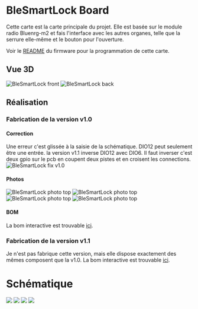 # BleSmartLock Board
Cette carte est la carte principale du projet. Elle est basée sur le module radio Bluenrg-m2 et fais l'interface avec les autres organes, telle que la serrure elle-même et le bouton pour l'ouverture.

Voir le [README](../../Firmware/README.md) du firmware pour la programmation de cette carte.

## Vue 3D
![BleSmartLock front](images/BleSmartLock_F.png) 
![BleSmartLock back](images/BleSmartLock_B.png) 

## Réalisation
### Fabrication de la version v1.0
#### Correction
Une erreur c'est glissée à la saisie de la schématique. DIO12 peut seulement être une entrée. la version v1.1 inverse DIO12 avec DIO6.
Il faut inverser c'est deux gpio sur le pcb en coupent deux pistes et en croisent les connections.
![BleSmartLock fix v1.0](photos/fix_v1.0.jpg)

#### Photos
![BleSmartLock photo top](photos/photo_top_v1.0.jpg)
![BleSmartLock photo top](photos/photo_bottom_v1.0.jpg)
![BleSmartLock photo top](photos/photo_top2_v1.0.jpg)
![BleSmartLock photo top](photos/photo_bottom2_v1.0.jpg)

#### BOM
La bom interactive est trouvable [ici](https://antoine163.github.io/ble-smart-lock/Ble_Smart_Lock_1.0-ibom.html). 

### Fabrication de la version v1.1
Je n'est pas fabrique cette version, mais elle dispose exactement des mêmes composent que la v1.0.
La bom interactive est trouvable [ici](https://antoine163.github.io/ble-smart-lock/Ble%20Smart%20Lock-1.1-ibom.html). 

# Schématique
![ ](images/BleSmartLock.svg  "")
![ ](images/BleSmartLock-Power.svg  "")
![ ](images/BleSmartLock-Bluenrg.svg  "")
![ ](images/BleSmartLock-InOut.svg  "")

